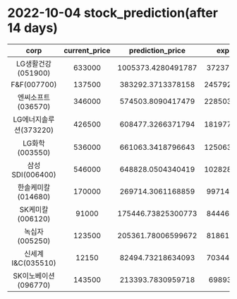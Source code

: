 # 2022-10-04 stock_prediction(after 14 days)

|   corp   |   current_price   |   prediction_price   |   expected_profit   |
|:--------:|:-----------------:|:--------------------:|:-------------------:|
|LG생활건강(051900)|633000|1005373.4280491787|372373.4280491787|
|F&F(007700)|137500|383292.3713378158|245792.37133781583|
|엔씨소프트(036570)|346000|574503.8090417479|228503.80904174794|
|LG에너지솔루션(373220)|426500|608477.3266371794|181977.32663717936|
|LG화학(003550)|536000|661063.3418796643|125063.34187966434|
|삼성SDI(006400)|546000|648828.0504340419|102828.05043404188|
|한솔케미칼(014680)|170000|269714.3061168859|99714.30611688591|
|SK케미칼(006120)|91000|175446.73825300773|84446.73825300773|
|녹십자(005250)|123500|205361.78006599672|81861.78006599672|
|신세계 I&C(035510)|12150|82494.73218634093|70344.73218634093|
|SK이노베이션(096770)|143500|213393.7830959718|69893.7830959718|

